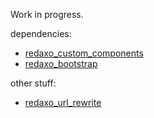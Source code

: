 Work in progress.

dependencies:
- [redaxo_custom_components](https://github.com/BenJ1337/redaxo_custom_components)
- [redaxo_bootstrap](https://github.com/BenJ1337/redaxo_bootstrap)

other stuff:
- [redaxo_url_rewrite](https://github.com/BenJ1337/redaxo_url_rewrite)
